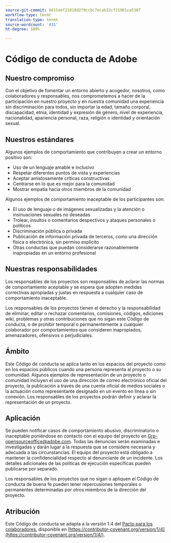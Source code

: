 ```yaml
---
source-git-commit: 6615eef21010d2f9ccbc7ecab32cf21901ca5387
workflow-type: tm+mt
translation-type: tm+mt
source-wordcount: '431'
ht-degree: 100%

---
```

# Código de conducta de Adobe

## Nuestro compromiso

Con el objetivo de fomentar un entorno abierto y acogedor, nosotros, como colaboradores y responsables, nos comprometemos a hacer de la participación en nuestro proyecto y en nuestra comunidad una experiencia sin discriminación para todos, sin importar la edad, tamaño corporal, discapacidad, etnia, identidad y expresión de género, nivel de experiencia, nacionalidad, apariencia personal, raza, religión o identidad y orientación sexual.

## Nuestros estándares

Algunos ejemplos de comportamiento que contribuyen a crear un entorno positivo son:

* Uso de un lenguaje amable e inclusivo
* Respetar diferentes puntos de vista y experiencias
* Aceptar amistosamente críticas constructivas
* Centrarse en lo que es mejor para la comunidad
* Mostrar empatía hacia otros miembros de la comunidad

Algunos ejemplos de comportamiento inaceptable de los participantes son:

* El uso de lenguaje o de imágenes sexualizadas y la atención o insinuaciones sexuales no deseadas
* Trolear, insultos o comentarios despectivos y ataques personales o políticos
* Discriminación pública o privada
* Publicación de información privada de terceros, como una dirección física o electrónica, sin permiso explícito
* Otras conductas que puedan considerarse razonablemente inapropiadas en un entorno profesional

## Nuestras responsabilidades

Los responsables de los proyectos son responsables de aclarar las normas de comportamiento aceptable y se espera que adopten medidas correctivas apropiadas y justas en respuesta a cualquier caso de comportamiento inaceptable.

Los responsables de los proyectos tienen el derecho y la responsabilidad de eliminar, editar o rechazar comentarios, comisiones, códigos, ediciones wiki, problemas y otras contribuciones que no sigan este Código de conducta, o de prohibir temporal o permanentemente a cualquier colaborador por comportamientos que consideren inapropiados, amenazadores, ofensivos o perjudiciales.

## Ámbito

Este Código de conducta se aplica tanto en los espacios del proyecto como en los espacios públicos cuando una persona representa al proyecto o su comunidad. Algunos ejemplos de representación de un proyecto o comunidad incluyen el uso de una dirección de correo electrónico oficial del proyecto, la publicación a través de una cuenta oficial de medios sociales o la actuación como representante designado en un evento en línea o sin conexión. Los responsables de los proyectos podrán definir y aclarar la representación de un proyecto.

## Aplicación

Se pueden notificar casos de comportamiento abusivo, discriminatorio o inaceptable poniéndose en contacto con el equipo del proyecto en Grp-opensourceoffice@adobe.com. Todas las denuncias serán examinadas e investigadas y darán lugar a la respuesta que se considere necesaria y adecuada a las circunstancias. El equipo del proyecto está obligado a mantener la confidencialidad respecto al denunciante de un incidente. Los detalles adicionales de las políticas de ejecución específicas pueden publicarse por separado.

Los responsables de los proyectos que no sigan o apliquen el Código de conducta de buena fe pueden tener repercusiones temporales o permanentes determinadas por otros miembros de la dirección del proyecto.

## Atribución

Este Código de conducta se adapta a la versión 1.4 del [Pacto para los colaboradores](https://contributor-covenant.org), disponible en [https://contributor-covenant.org/version/1/4](https://contributor-covenant.org/version/1/4/).
